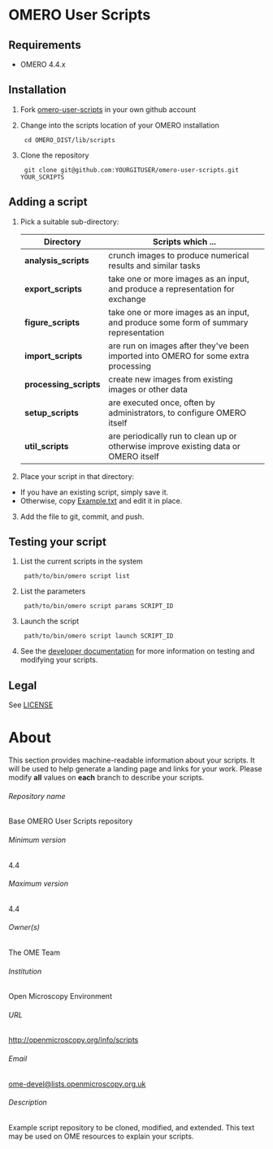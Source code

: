OMERO User Scripts
==================

Requirements
------------

* OMERO 4.4.x

Installation
------------

1. Fork [omero-user-scripts](https://github.com/ome/omero-user-scripts/fork) in your own github account

2. Change into the scripts location of your OMERO installation

        cd OMERO_DIST/lib/scripts

3. Clone the repository

        git clone git@github.com:YOURGITUSER/omero-user-scripts.git YOUR_SCRIPTS

Adding a script
---------------

1. Pick a suitable sub-directory:

    | Directory              | Scripts which ...                                                                    |
    | ---------              | -----------------                                                                    |
    | **analysis_scripts**   | crunch images to produce numerical results and similar tasks                         |
    | **export_scripts**     | take one or more images as an input, and produce a representation for exchange       |
    | **figure_scripts**     | take one or more images as an input, and produce some form of summary representation |
    | **import_scripts**     | are run on images after they've been imported into OMERO for some extra processing   |
    | **processing_scripts** | create new images from existing images or other data                                 |
    | **setup_scripts**      | are executed once, often by administrators, to configure OMERO itself                |
    | **util_scripts**       | are periodically run to clean up or otherwise improve existing data or OMERO itself  |

2. Place your script in that directory:
  * If you have an existing script, simply save it.
  * Otherwise, copy [Example.txt](Example.txt) and edit it in place.

3. Add the file to git, commit, and push.

Testing your script
-------------------

1. List the current scripts in the system

        path/to/bin/omero script list

2. List the parameters

        path/to/bin/omero script params SCRIPT_ID

3. Launch the script

        path/to/bin/omero script launch SCRIPT_ID

4. See the [developer documentation](https://www.openmicroscopy.org/site/support/omero4/developers/scripts/)
   for more information on testing and modifying your scripts.

Legal
-----

See [LICENSE](LICENSE)


# About #
This section provides machine-readable information about your scripts.
It will be used to help generate a landing page and links for your work.
Please modify **all** values on **each** branch to describe your scripts.

###### Repository name ######
Base OMERO User Scripts repository

###### Minimum version ######
4.4

###### Maximum version ######
4.4

###### Owner(s) ######
The OME Team

###### Institution ######
Open Microscopy Environment

###### URL ######
http://openmicroscopy.org/info/scripts

###### Email ######
ome-devel@lists.openmicroscopy.org.uk

###### Description ######
Example script repository to be cloned, modified, and extended.
This text may be used on OME resources to explain your scripts.
